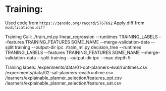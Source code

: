 # Training:
Used code from `https://zenodo.org/record/5767692`
Apply diff from `modifications.diff`

Training Call:
 ./train_ml.py linear_regression --runtimes TRAINING_LABELS --features TRAINING_FEATURES SOME_NAME --merge-validation-data --split training --output-dir ipc
 ./train_ml.py decision_tree --runtimes TRANING_LABELS --features TRAINING_FEATURES SOME_NAME --merge-validation-data --split training --output-dir ipc --max-depth 5

Training labels:
/experiments/data/01-opt-planners-eval/runtimes.csv
/experiments/data/02-sat-planners-eval/runtime.csv
/learners/explainable_planner_selection/features_opt.csv
/learners/explainable_planner_selection/features_sat.csv